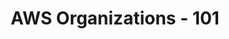 ---
weight: 3
title: AWS Organizations - 101
description: All you need to learn about AWS Organizations.
---